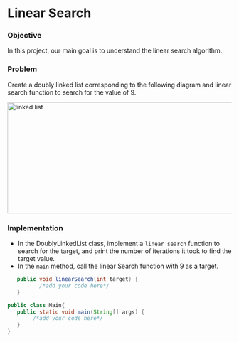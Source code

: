 # Linear Search

### Objective
In this project, our main goal is to understand the linear search algorithm.


### Problem
Create a doubly linked list corresponding to the following diagram and linear search function to search for the value of 9.
                                                           
<img width="999" height="250" alt="linked list" src="https://github.com/SAFCSP-Team/linear-search/blob/main/Image/search-project.jpg">

### Implementation
* In the DoublyLinkedList class, implement a `linear search` function to search for the target, and  print the number of iterations it took to find the target value.
* In the `main` method, call the linear Search function with 9 as a target.
                                           
```java
   public void linearSearch(int target) {
          /*add your code here*/
   }
```
```java
public class Main{
   public static void main(String[] args) {
        /*add your code here*/
   }
}
```
